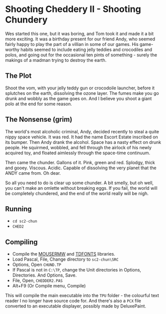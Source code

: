 # Shooting Cheddery II - Shooting Chundery

Wes started this one, but it was boring, and Tom took it and made it a bit
more exciting. It was a birthday present for our friend Andy, who seemed fairly 
happy to play the part of a villian in some of our games. His game-worthy habits 
seemed to include eating jelly teddies and crocodiles and polos, and going 
out for the occasional ten pints of something - surely the makings of a 
madman trying to destroy the earth.

## The Plot

Shoot the vom, with your jelly teddy gun or crocodoile launcher, before it
splutches on the earth, dissolving the ozone layer. The fumes make you 
go drunk and wobbly as the game goes on. And I believe you shoot a giant
polo at the end for some reason.

## The Nonsense (grim)

The world's most alcoholic criminal, Andy, decided recently to steal a quite
nippy space vehicle. It was red. It had the name Escort Estate inscribed on
its bumper. Then Andy drank the alcohol. Space has a nasty effect on drunk
people. He squirmed, wobbled, and fell through the airlock of his newly
acquired toy, and floated aimlessly through the space-time continuum.

Then came the chunder. Gallons of it. Pink, green and red. Splodgy, thick
and gooey. Viscous. Acidic. Capable of dissolving the very planet that the
ANDY came from. Oh dear.

So all you need to do is clear up some chunder. A bit smelly, but oh well,
you can't make an omlette without breaking eggs. If you fail, the world will 
be completely chundered, and the end of the world really will be nigh.

## Running

* `cd sc2-chun`
* `CHED2`

## Compiling

* Compile the [MOUSERMW](../LIBS/MOUSERMW) and [TDFONTS](../LIBS/TDFONTS) libraries.
* Load Pascal, File, Change directory to `sc2-chun\SRC`
* Options, Open `CHUND.TP`
* If Pascal is not in `C:\TP`, change the Unit directories in Options, Directories. And Options, Save.
* File, Open, `CHEDDER2.PAS`
* Alt+F9 (Or Compile menu, Compile)

This will compile the main executable into the `TPU` folder - the colourful
text reader I no longer have source code for. And there's also a `PCX` file 
converted to an executable displayer, possibly made by DeluxePaint.

